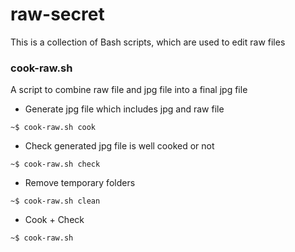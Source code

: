 raw-secret
==========

This is a collection of Bash scripts, which are used to edit raw files

### cook-raw.sh

A script to combine raw file and jpg file into a final jpg file

- Generate jpg file which includes jpg and raw file
```
~$ cook-raw.sh cook
```

- Check generated jpg file is well cooked or not
```
~$ cook-raw.sh check
```

- Remove temporary folders
```
~$ cook-raw.sh clean
```

- Cook + Check
```
~$ cook-raw.sh
```
